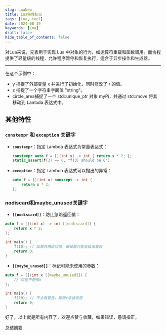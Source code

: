 ```yaml
---
slug: LuaNew
title: Lua特性初见
tags: [Lua, tool]
date: 2024-08-19
keywords: [Lua]
draft: false
hide_table_of_contents: false
---
```


对Lua来说，元表用于实现 Lua 中对象的行为，如运算符重载和函数调用。而协程提供了轻量级的线程，允许程序暂停和恢复执行，适合于异步操作和生成器。
<!--truncate-->
---
在这个示例中：

 - y 捕捉了外部变量 x 并进行了初始化，同时修改了 r 的值。 
 - z 捕捉了一个字符串字面值 "string"。 
 - circle_area捕捉了一个 std::unique_ptr 对象 myPi，并通过 std::move 将其移动到 Lambda 表达式中。
## 其他特性
### `constexpr` 和 `exception` 关键字

- **`constexpr`**：指定 Lambda 表达式为常量表达式：
  ```cpp
  constexpr auto f = [](int x) -> int { return x * 2; };
  static_assert(f(3) == 6, "f(3) should be 6");
  ```

- **`exception`**：指定 Lambda 表达式可以抛出的异常：
  ```cpp
  auto f = [](int x) noexcept -> int { 
      return x * 2; 
  }; 
  ```

### nodiscard和maybe_unused关键字

- **`[[nodiscard]]`**：防止忽略返回值：

```cpp
auto f = [](int x) -> int [[nodiscard]] { 
    return x * 2; 
};

int main() {
    f(10); // 如果忽略返回值，编译器可能会给出警告
    return 0;
}
```

- **`[[maybe_unused]]`**：标记可能未使用的参数：

```cpp
auto f = [](int x [[maybe_unused]]) { 
    // 可能不使用x 
};

int main() {
    f(10); // 不会有警告，即使x未被使用
    return 0;
}

```
好了，以上就是所有内容了，欢迎点赞与收藏，如果错误，恳请指正。

总结摘要